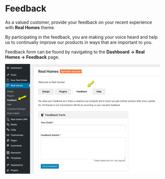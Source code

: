 # Feedback

As a valued customer, provide your feedback on your recent experience with **Real Homes** theme.

By participating in the feedback, you are making your voice heard and help us to continually improve our products in ways that are important to you.

Feedback form can be found by navigating to the **Dashboard → Real Homes → Feedback** page.

![Feedback](images/rh-tabs/feedback.png)